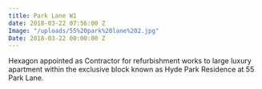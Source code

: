 ```yaml
---
title: Park Lane W1
date: 2018-03-22 07:56:00 Z
Image: "/uploads/55%20park%20lane%202.jpg"
Date: 2018-03-22 00:00:00 Z
---
```


Hexagon appointed as Contractor for refurbishment works to large luxury apartment within the exclusive block known as Hyde Park Residence at 55 Park Lane.